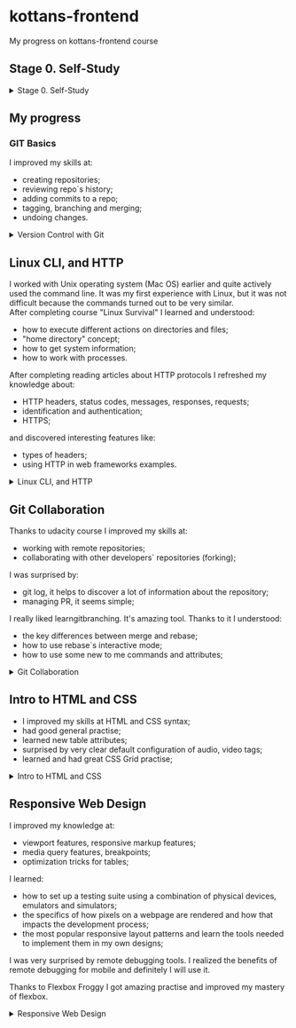 # kottans-frontend
My progress on kottans-frontend course

## Stage 0. Self-Study

<details>
    <summary>Stage 0. Self-Study</summary>

#### General

- [GIT Basics](https://github.com/kottans/frontend/blob/master/tasks/git-intro.md)
- [Linux CLI and Networking](https://github.com/kottans/frontend/blob/master/tasks/linux-cli-http.md)
- [VCS (hello gitty), GitHub and Collaboration](https://github.com/kottans/frontend/blob/master/tasks/git-collaboration.md)

#### Front-End Basics

- [Intro to HTML & CSS](https://github.com/kottans/frontend/blob/master/tasks/html-css-intro.md)
- [Responsive Web Design](https://github.com/kottans/frontend/blob/master/tasks/html-css-responsive.md)
- [HTML & CSS Practice](https://github.com/kottans/frontend/blob/master/tasks/html-css-popup.md)
- [JavaScript Basics](https://github.com/kottans/frontend/blob/master/tasks/js-basics.md)
- [Document Object Model](https://github.com/kottans/frontend/blob/master/tasks/js-dom.md) - practice

#### Advanced Topics

- [Building a Tiny JS World (pre-OOP)](https://github.com/kottans/frontend/blob/master/tasks/js-pre-oop.md) - practice
- [Object oriented JS](https://github.com/kottans/frontend/blob/master/tasks/js-oop.md) - practice
- [OOP exercise](https://github.com/kottans/frontend/blob/master/tasks/js-post-oop.md) - practice
- [Offline Web Applications](https://github.com/kottans/frontend/blob/master/tasks/app-design-offline.md)
- [Memory pair game](https://github.com/kottans/frontend/blob/master/tasks/memory-pair-game.md) — real project!
- [Website Performance Optimization](https://github.com/kottans/frontend/blob/master/tasks/app-design-performance.md)
- [Friends App](https://github.com/kottans/frontend/blob/master/tasks/friends-app.md) - real project!
</details>

## My progress

###  GIT Basics

I improved my skills at:
* creating repositories;
* reviewing repo`s history;
* adding commits to a repo;
* tagging, branching and merging;
* undoing changes. 

<details>
    <summary>Version Control with Git</summary>

![Version Control with Git](./git-basics/Version_Control_with_Git.png)
</details>

## Linux CLI, and HTTP

I worked with Unix operating system (Mac OS) earlier and quite actively used the command line. It was my first experience with Linux, but it was not difficult because the commands turned out to be very similar.<br>
After completing course "Linux Survival" I learned and understood:
* how to execute different actions on directories and files;
* "home directory" concept;
* how to get system information;
* how to work with processes.

After completing reading articles about HTTP protocols I refreshed my knowledge about:
* HTTP headers, status codes, messages, responses, requests; 
* identification and authentication;
* HTTPS;

and discovered interesting features like:
* types of headers;
* using HTTP in web frameworks examples.

<details>
    <summary>Linux CLI, and HTTP</summary>

![linux survival quiz1](./task_linux_cli/linux-survival1.png)
![linux survival quiz2](./task_linux_cli/linux-survival2.png)
![linux survival quiz3](./task_linux_cli/linux-survival3.png)
![linux survival quiz4](./task_linux_cli/linux-survival4.png)
</details>

## Git Collaboration

Thanks to udacity course I improved my skills at:
* working with remote repositories;
* collaborating with other developers` repositories (forking);

I was surprised by:
* git log, it helps to discover a lot of information about the repository;
* managing PR, it seems simple;

I really liked learngitbranching. It's amazing tool. Thanks to it I understood:
* the key differences between merge and rebase;
* how to use rebase`s interactive mode;
* how to use some new to me commands and attributes;

<details>
    <summary>Git Collaboration</summary>

![GitHub Collaboration](./task_git_collaboration/GitHub-Collaboration.png)
![learngitbranching_main](./task_git_collaboration/learngitbranching_main.png)
![learngitbranching_remote](./task_git_collaboration/learngitbranching_remote.png)
</details>

## Intro to HTML and CSS

* I improved my skills at HTML and CSS syntax;
* had good general practise;
* learned new table attributes;
* surprised by very clear default configuration of audio, video tags;
* learned and had great CSS Grid practise;

<details>
    <summary>Intro to HTML and CSS</summary>

![Intro to HTML CSS](./task_html_css_intro/Intro-to-HTML-CSS.png)
![Learn HTML Codecademy](./task_html_css_intro/Learn-HTML-Codecademy.png)
![Learn CSS Codecademy](./task_html_css_intro/Learn-CSS-Codecademy.png)
</details>

## Responsive Web Design

I improved my knowledge at:
* viewport features, responsive markup features;
* media query features, breakpoints;
* optimization tricks for tables;

I learned:
* how to set up a testing suite using a combination of physical devices, emulators and simulators;
* the specifics of how pixels on a webpage are rendered and how that impacts the development process;
* the most popular responsive layout patterns and learn the tools needed to implement them in my own designs;

I was very surprised by remote debugging tools. I realized the benefits of remote debugging for mobile and definitely I will use it.

Thanks to Flexbox Froggy I got amazing practise and improved my mastery of flexbox.

<details>
    <summary>Responsive Web Design</summary>

![Responsive Web Design Fundamentals](./task_responsive_web_design/Responsive-Web-Design-Fundamentals.png)
![Flexbox Froggy](./task_responsive_web_design/Flexbox-Froggy.png)
</details>
